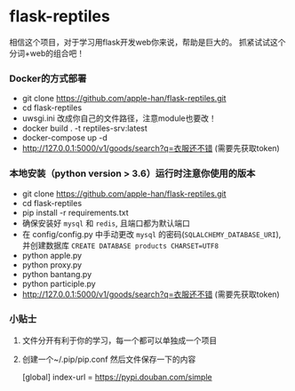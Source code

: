 # flask-reptiles
相信这个项目，对于学习用flask开发web你来说，帮助是巨大的。
抓紧试试这个分词+web的组合吧！
### Docker的方式部署
- git clone https://github.com/apple-han/flask-reptiles.git
- cd flask-reptiles
- uwsgi.ini 改成你自己的文件路径，注意module也要改！
- docker build . -t reptiles-srv:latest
- docker-compose up -d
- http://127.0.0.1:5000/v1/goods/search?q=衣服还不错 (需要先获取token)
### 本地安装（python version > 3.6）运行时注意你使用的版本
- git clone https://github.com/apple-han/flask-reptiles.git
- cd flask-reptiles
- pip install -r requirements.txt 
- 确保安装好 `mysql` 和 `redis`, 且端口都为默认端口
- 在 config/config.py 中手动更改 `mysql` 的密码(`SQLALCHEMY_DATABASE_URI`), 并创建数据库 `CREATE DATABASE products CHARSET=UTF8` 
- python apple.py
- python proxy.py
- python bantang.py
- python participle.py
- http://127.0.0.1:5000/v1/goods/search?q=衣服还不错 (需要先获取token)
  
### 小贴士
1. 文件分开有利于你的学习，每一个都可以单独成一个项目
2. 创建一个~/.pip/pip.conf 然后文件保存一下的内容

    [global]
    index-url = https://pypi.douban.com/simple
